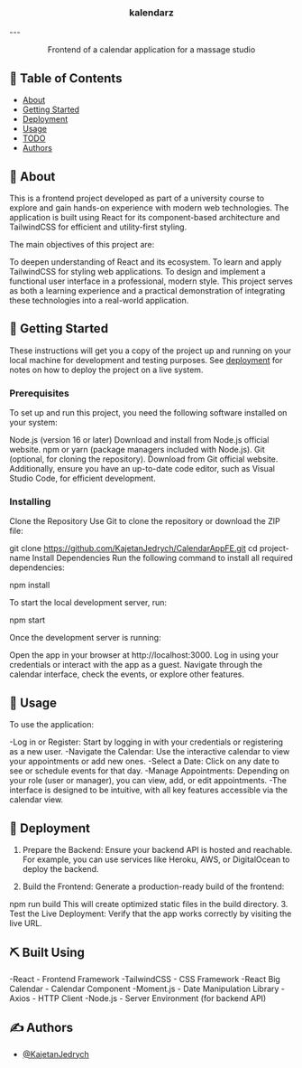 
<h3 align="center">kalendarz</h3>
---
<p align="center"> Frontend of a calendar application for a massage studio
    <br> 
</p>

## 📝 Table of Contents

- [About](#about)
- [Getting Started](#getting_started)
- [Deployment](#deployment)
- [Usage](#usage)
- [TODO](../TODO.md)
- [Authors](#authors)

## 🧐 About <a name = "about"></a>

This is a frontend project developed as part of a university course to explore and gain hands-on experience with modern web technologies. The application is built using React for its component-based architecture and TailwindCSS for efficient and utility-first styling.

The main objectives of this project are:

To deepen understanding of React and its ecosystem.
To learn and apply TailwindCSS for styling web applications.
To design and implement a functional user interface in a professional, modern style.
This project serves as both a learning experience and a practical demonstration of integrating these technologies into a real-world application.

## 🏁 Getting Started <a name = "getting_started"></a>

These instructions will get you a copy of the project up and running on your local machine for development and testing purposes. See [deployment](#deployment) for notes on how to deploy the project on a live system.

### Prerequisites

To set up and run this project, you need the following software installed on your system:

Node.js (version 16 or later)
Download and install from Node.js official website.
npm or yarn (package managers included with Node.js).
Git (optional, for cloning the repository).
Download from Git official website.
Additionally, ensure you have an up-to-date code editor, such as Visual Studio Code, for efficient development.
### Installing

Clone the Repository
Use Git to clone the repository or download the ZIP file:

git clone https://github.com/KajetanJedrych/CalendarAppFE.git
cd project-name
Install Dependencies
Run the following command to install all required dependencies:

npm install

To start the local development server, run:

npm start

Once the development server is running:

Open the app in your browser at http://localhost:3000.
Log in using your credentials or interact with the app as a guest.
Navigate through the calendar interface, check the events, or explore other features.

## 🎈 Usage <a name="usage"></a>

To use the application:

-Log in or Register: Start by logging in with your credentials or registering as a new user.
-Navigate the Calendar: Use the interactive calendar to view your appointments or add new ones.
-Select a Date: Click on any date to see or schedule events for that day.
-Manage Appointments: Depending on your role (user or manager), you can view, add, or edit appointments.
-The interface is designed to be intuitive, with all key features accessible via the calendar view.

## 🚀 Deployment <a name = "deployment"></a>

1. Prepare the Backend: Ensure your backend API is hosted and reachable. For example, you can use services like Heroku, AWS, or DigitalOcean to deploy the backend.

2. Build the Frontend: Generate a production-ready build of the frontend:

npm run build
This will create optimized static files in the build directory.
3. Test the Live Deployment: Verify that the app works correctly by visiting the live URL.

## ⛏️ Built Using <a name = "built_using"></a>

-React - Frontend Framework
-TailwindCSS - CSS Framework
-React Big Calendar - Calendar Component
-Moment.js - Date Manipulation Library
-Axios - HTTP Client
-Node.js - Server Environment (for backend API)

## ✍️ Authors <a name = "authors"></a>

- [@KajetanJedrych](https://github.com/KajetanJedrych) 

